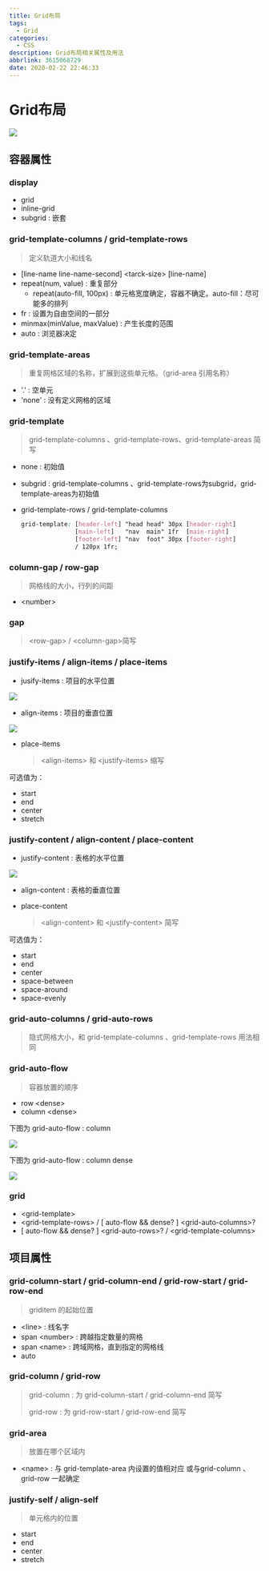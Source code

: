 ```yaml
---
title: Grid布局
tags:
  - Grid
categories:
  - CSS
description: Grid布局相关属性及用法
abbrlink: 3615068729
date: 2020-02-22 22:46:33
---
```


# Grid布局

![](http://img.chensenran.top/1582385835420.png)

## 容器属性

### display

* grid
* inline-grid
* subgrid : 嵌套

### grid-template-columns / grid-template-rows

> 定义轨道大小和线名

* [line-name line-name-second] \<tarck-size> [line-name]
* repeat(num, value) : 重复部分
  * repeat(auto-fill, 100px) : 单元格宽度确定，容器不确定。auto-fill：尽可能多的排列
* fr : 设置为自由空间的一部分
* minmax(minValue, maxValue) : 产生长度的范围
* auto : 浏览器决定

### grid-template-areas

> 重复网格区域的名称，扩展到这些单元格。（grid-area 引用名称）

* '\.' : 空单元
* 'none' : 没有定义网格的区域

### grid-template

> grid-template-columns 、grid-template-rows、grid-template-areas 简写

* none : 初始值

* subgrid : grid-template-columns 、grid-template-rows为subgrid，grid-template-areas为初始值

* grid-template-rows / grid-template-columns

  ```css
  grid-template: [header-left] "head head" 30px [header-right]
                 [main-left]   "nav  main" 1fr  [main-right]
                 [footer-left] "nav  foot" 30px [footer-right]
                 / 120px 1fr;
  ```

### column-gap / row-gap

> 网格线的大小，行列的间距

* \<number>

###  gap

> \<row-gap> / \<column-gap>简写

### justify-items / align-items / place-items

* jusify-items : 项目的水平位置

![](http://img.chensenran.top/1582384374826.png)

* align-items : 项目的垂直位置

![](http://img.chensenran.top/1582384444138.png)



* place-items

  > \<align-items> 和 \<justify-items> 缩写

可选值为：

* start
* end
* center
* stretch

### justify-content / align-content / place-content

* justify-content : 表格的水平位置

![](http://img.chensenran.top/1582384766966.png)

* align-content : 表格的垂直位置

* place-content

  > \<align-content> 和 \<justify-content> 简写

可选值为：

* start
* end
* center
* space-between
* space-around
* space-evenly

### grid-auto-columns / grid-auto-rows

> 隐式网格大小，和 grid-template-columns 、grid-template-rows 用法相同

### grid-auto-flow

> 容器放置的顺序

* row  \<dense>
* column \<dense>

下图为 grid-auto-flow : column

![](http://img.chensenran.top/1582385208388.png)



下图为 grid-auto-flow : column dense

![](http://img.chensenran.top/1582385281591.png)

### grid

*  \<grid-template> 
* \<grid-template-rows> / [ auto-flow && dense? ] \<grid-auto-columns>?
* [ auto-flow && dense? ] \<grid-auto-rows>? / \<grid-template-columns>

## 项目属性

### grid-column-start / grid-column-end / grid-row-start / grid-row-end

> griditem 的起始位置

* \<line> : 线名字
* span \<number> : 跨越指定数量的网格
* span \<name> : 跨域网格，直到指定的网格线
* auto

### grid-column / grid-row

> grid-column : 为 grid-column-start / grid-column-end 简写
>
> grid-row : 为 grid-row-start / grid-row-end 简写

### grid-area

> 放置在哪个区域内

* \<name> : 与 grid-template-area 内设置的值相对应 或与grid-column 、grid-row 一起确定

### justify-self / align-self

> 单元格内的位置

* start
* end
* center
* stretch